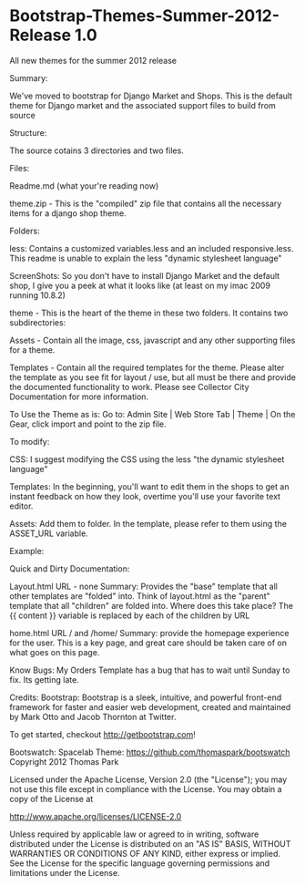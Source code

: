 Bootstrap-Themes-Summer-2012-Release 1.0
====================================

All new themes for the summer 2012 release

Summary:

We've moved to bootstrap for Django Market and Shops. This is the default theme for Django market and the associated support files to build from source

Structure:

The source cotains 3 directories and two files. 

Files:

Readme.md (what your're reading now)

theme.zip - This is the "compiled" zip file that contains all the necessary items for a django shop theme.

Folders:

less: Contains a customized variables.less and an included responsive.less. This readme is unable to explain the less "dynamic stylesheet language"
 
ScreenShots: So you don't have to install Django Market and the default shop, I give you a peek at what it looks like (at least on my imac 2009 running 10.8.2)

theme - This is the heart of the theme in these two folders. It contains two subdirectories:

Assets - Contain all the image, css, javascript and any other supporting files for a theme. 

Templates - Contain all the required templates for the theme. Please alter the template as you see fit for layout / use, but all must be there and provide the documented functionality to work. Please see Collector City Documentation for more information. 

To Use the Theme as is: Go to: Admin Site | Web Store Tab | Theme | On the Gear, click import and point to the zip file.

To modify: 

CSS: I suggest modifying the CSS using the less "the dynamic stylesheet language" 

Templates: In the beginning, you'll want to edit them in the shops to get an instant feedback on how they look, overtime you'll use your favorite text editor. 

Assets: Add them to folder. In the template, please refer to them using the ASSET_URL variable. 

Example:

<title>{{ shop_name }} - {{ page_title }}</title>
<meta name="description" content="{{ page_description }}"/>
<link rel="stylesheet" href="{{ 'screen.css' | asset_url }}"/>
<link rel="stylesheet" href="{{ 'buttons.css' | asset_url }}"/>
<link rel="stylesheet" href="{{ 'css.css' | asset_url }}" />

Quick and Dirty Documentation:

Layout.html
URL - none
Summary: Provides the "base" template that all other templates are "folded" into. Think of layout.html as the "parent" template that all "children" are folded into. Where does this take place? The {{ content }} variable is replaced by each of the children by URL

home.html
URL / and /home/
Summary: provide the homepage experience for the user. This is a key page, and great care should be taken care of on what goes on this page. 

Know Bugs: My Orders Template has a bug that has to wait until Sunday to fix. Its getting late.

Credits:
Bootstrap: Bootstrap is a sleek, intuitive, and powerful front-end framework for faster and easier web development, created and maintained by Mark Otto and Jacob Thornton at Twitter.

To get started, checkout http://getbootstrap.com!

Bootswatch: Spacelab Theme: https://github.com/thomaspark/bootswatch Copyright 2012 Thomas Park

Licensed under the Apache License, Version 2.0 (the "License"); you may not use this file except in compliance with the License. You may obtain a copy of the License at

http://www.apache.org/licenses/LICENSE-2.0

Unless required by applicable law or agreed to in writing, software distributed under the License is distributed on an "AS IS" BASIS, WITHOUT WARRANTIES OR CONDITIONS OF ANY KIND, either express or implied. See the License for the specific language governing permissions and limitations under the License.